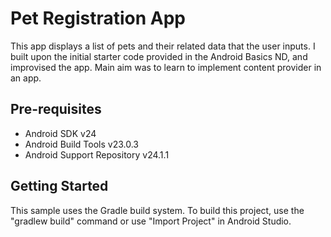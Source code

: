 Pet Registration App
===================================

This app displays a list of pets and their related data that the user inputs.
I built upon the initial starter code provided in the Android Basics ND, and improvised the app. Main aim was to learn to implement content provider in an app.

Pre-requisites
--------------

- Android SDK v24
- Android Build Tools v23.0.3
- Android Support Repository v24.1.1

Getting Started
---------------

This sample uses the Gradle build system. To build this project, use the
"gradlew build" command or use "Import Project" in Android Studio.